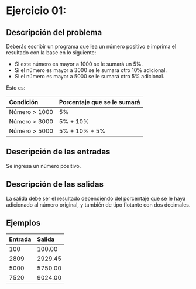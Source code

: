 # **Ejercicio 01:**

## Descripción del problema

Deberás escribir un programa que lea un número positivo e imprima el resultado con la base en lo siguiente:

- Si este número es mayor a 1000 se le sumará un 5%.
- Si el número es mayor a 3000 se le sumará otro 10% adicional.
- Si el número es mayor a 5000 se le sumará otro 5% adicional.

Esto es:

| Condición     | Porcentaje que se le sumará |
| :------------ | :-------------------------- |
| Número > 1000 | 5%                          |
| Número > 3000 | 5% + 10%                    |
| Número > 5000 | 5% + 10% + 5%               |

## Descripción de las entradas

Se ingresa un número positivo.

## Descripción de las salidas

La salida debe ser el resultado dependiendo del porcentaje que se le haya adicionado al número original, y también de tipo flotante con dos decimales.

## Ejemplos

| Entrada | Salida  |
| :------ | :------ |
| 100     | 100.00  |
| 2809    | 2929.45 |
| 5000    | 5750.00 |
| 7520    | 9024.00 |
